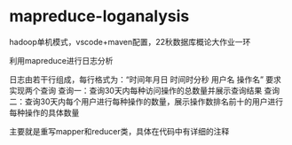 # mapreduce-loganalysis

hadoop单机模式，vscode+maven配置，22秋数据库概论大作业一环

利用mapreduce进行日志分析

日志由若干行组成，每行格式为：“时间年月日 时间时分秒 用户名 操作名”
要求实现两个查询
查询一：查询30天内每种访问操作的总数量并展示查询结果 
查询二：查询30天内每个用户进行每种操作的数量，展示操作数排名前十的用户进行每种操作的具体数量

主要就是重写mapper和reducer类，具体在代码中有详细的注释
